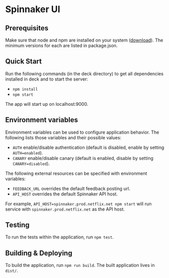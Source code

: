 Spinnaker UI
============

Prerequisites
-------------
Make sure that node and npm are installed on your system ([download](http://nodejs.org/download/)). The minimum versions for each are listed in package.json.

Quick Start
-----------
Run the following commands (in the deck directory) to get all dependencies installed in deck and to start the server:
  
  * ```npm install```
  * ```npm start```

The app will start up on localhost:9000.

Environment variables
---------------------
Environment variables can be used to configure application behavior. The following lists those variables and their possible values:

  * ```AUTH``` enable/disable authentication (default is disabled, enable by setting ```AUTH=enabled```).
  * ```CANARY``` enable/disable canary (default is enabled, disable by setting ```CANARY=disabled```).

The following external resources can be specified with environment variables:

  * ```FEEDBACK_URL``` overrides the default feedback posting url.
  * ```API_HOST``` overrides the default Spinnaker API host.

For example, ```API_HOST=spinnaker.prod.netflix.net npm start``` will run service with ```spinnaker.prod.netflix.net``` as the API host.

Testing
-------
To run the tests within the application, run ```npm test```. 

Building & Deploying
--------------------
To build the application, run ```npm run build```. The built application lives in ```dist/```.
